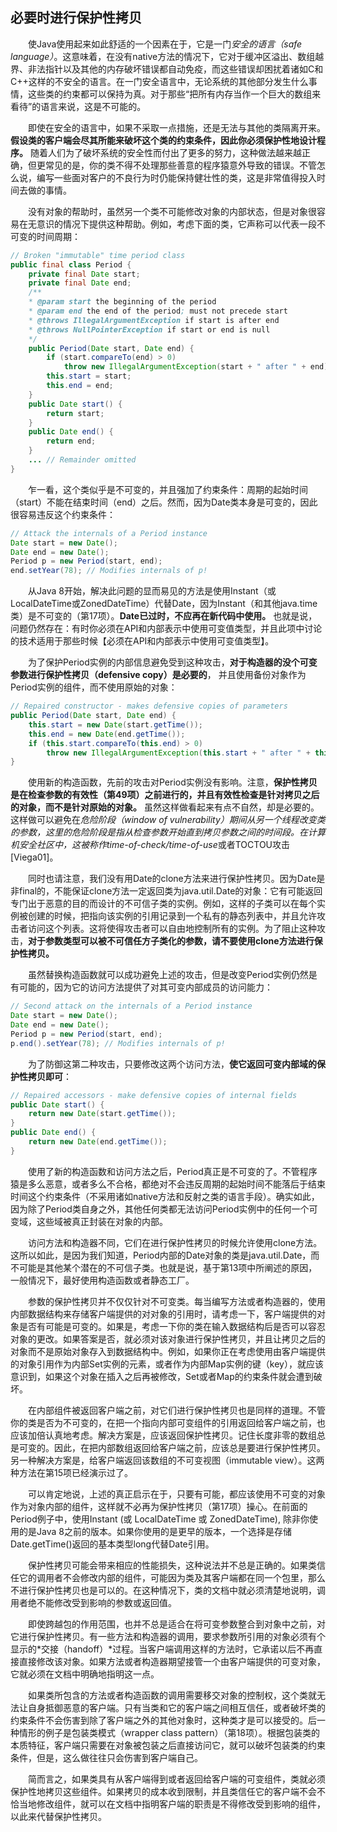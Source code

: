 ## 必要时进行保护性拷贝

&emsp;&emsp;使Java使用起来如此舒适的一个因素在于，它是一门*安全的语言（safe language）*。这意味着，在没有native方法的情况下，它对于缓冲区溢出、数组越界、非法指针以及其他的内存破坏错误都自动免疫，而这些错误却困扰着诸如C和C++这样的不安全的语言。在一门安全语言中，无论系统的其他部分发生什么事情，这些类的约束都可以保持为真。对于那些“把所有内存当作一个巨大的数组来看待”的语言来说，这是不可能的。

&emsp;&emsp;即使在安全的语言中，如果不采取一点措施，还是无法与其他的类隔离开来。**假设类的客户端会尽其所能来破坏这个类的约束条件，因此你必须保护性地设计程序。** 随着人们为了破坏系统的安全性而付出了更多的努力，这种做法越来越正确，但更常见的是，你的类不得不处理那些善意的程序猿意外导致的错误。不管怎么说，编写一些面对客户的不良行为时仍能保持健壮性的类，这是非常值得投入时间去做的事情。

&emsp;&emsp;没有对象的帮助时，虽然另一个类不可能修改对象的内部状态，但是对象很容易在无意识的情况下提供这种帮助。例如，考虑下面的类，它声称可以代表一段不可变的时间周期：

```java
// Broken "immutable" time period class
public final class Period {
    private final Date start;
    private final Date end;
    /**
    * @param start the beginning of the period
    * @param end the end of the period; must not precede start
    * @throws IllegalArgumentException if start is after end
    * @throws NullPointerException if start or end is null
    */
    public Period(Date start, Date end) {
        if (start.compareTo(end) > 0)
            throw new IllegalArgumentException(start + " after " + end);
        this.start = start;
        this.end = end;
    }
    public Date start() {
        return start;
    }
    public Date end() {
        return end;
    }
    ... // Remainder omitted
}
```

&emsp;&emsp;乍一看，这个类似乎是不可变的，并且强加了约束条件：周期的起始时间（start）不能在结束时间（end）之后。然而，因为Date类本身是可变的，因此很容易违反这个约束条件：

```java
// Attack the internals of a Period instance
Date start = new Date();
Date end = new Date();
Period p = new Period(start, end);
end.setYear(78); // Modifies internals of p!
```

&emsp;&emsp;从Java 8开始，解决此问题的显而易见的方法是使用Instant（或LocalDateTime或ZonedDateTime）代替Date，因为Instant（和其他java.time类）是不可变的（第17项）。**Date已过时，不应再在新代码中使用。** 也就是说，问题仍然存在：有时你必须在API和内部表示中使用可变值类型，并且此项中讨论的技术适用于那些时候【必须在API和内部表示中使用可变值类型】。

&emsp;&emsp;为了保护Period实例的内部信息避免受到这种攻击，**对于构造器的没个可变参数进行保护性拷贝（defensive copy）是必要的**， 并且使用备份对象作为Period实例的组件，而不使用原始的对象：

```java
// Repaired constructor - makes defensive copies of parameters
public Period(Date start, Date end) {
    this.start = new Date(start.getTime());
    this.end = new Date(end.getTime());
    if (this.start.compareTo(this.end) > 0)
        throw new IllegalArgumentException(this.start + " after " + this.end);
}
```

&emsp;&emsp;使用新的构造函数，先前的攻击对Period实例没有影响。注意，**保护性拷贝是在检查参数的有效性（第49项）之前进行的，并且有效性检查是针对拷贝之后的对象，而不是针对原始的对象。** 虽然这样做看起来有点不自然，却是必要的。这样做可以避免在*危险阶段（window of vulnerability）*期间从另一个线程改变类的参数，这里的危险阶段是指从检查参数开始直到拷贝参数之间的时间段。在计算机安全社区中，这被称作*time-of-check/time-of-use*或者TOCTOU攻击\[Viega01\]。

&emsp;&emsp;同时也请注意，我们没有用Date的clone方法来进行保护性拷贝。因为Date是非final的，不能保证clone方法一定返回类为java.util.Date的对象：它有可能返回专门出于恶意的目的而设计的不可信子类的实例。例如，这样的子类可以在每个实例被创建的时候，把指向该实例的引用记录到一个私有的静态列表中，并且允许攻击者访问这个列表。这将使得攻击者可以自由地控制所有的实例。为了阻止这种攻击，**对于参数类型可以被不可信任方子类化的参数，请不要使用clone方法进行保护性拷贝。**

&emsp;&emsp;虽然替换构造函数就可以成功避免上述的攻击，但是改变Period实例仍然是有可能的，因为它的访问方法提供了对其可变内部成员的访问能力：

```java
// Second attack on the internals of a Period instance
Date start = new Date();
Date end = new Date();
Period p = new Period(start, end);
p.end().setYear(78); // Modifies internals of p!
```

&emsp;&emsp;为了防御这第二种攻击，只要修改这两个访问方法，**使它返回可变内部域的保护性拷贝即可**：

```java
// Repaired accessors - make defensive copies of internal fields
public Date start() {
    return new Date(start.getTime());
}
public Date end() {
    return new Date(end.getTime());
}
```

&emsp;&emsp;使用了新的构造函数和访问方法之后，Period真正是不可变的了。不管程序猿是多么恶意，或者多么不合格，都绝对不会违反周期的起始时间不能落后于结束时间这个约束条件（不采用诸如native方法和反射之类的语言手段）。确实如此，因为除了Period类自身之外，其他任何类都无法访问Period实例中的任何一个可变域，这些域被真正封装在对象的内部。

&emsp;&emsp;访问方法和构造器不同，它们在进行保护性拷贝的时候允许使用clone方法。这所以如此，是因为我们知道，Period内部的Date对象的类是java.util.Date，而不可能是其他某个潜在的不可信子类。也就是说，基于第13项中所阐述的原因，一般情况下，最好使用构造函数或者静态工厂。

&emsp;&emsp;参数的保护性拷贝并不仅仅针对不可变类。每当编写方法或者构造器的，使用内部数据结构来存储客户端提供的对对象的引用时，请考虑一下，客户端提供的对象是否有可能是可变的。如果是，考虑一下你的类在输入数据结构后是否可以容忍对象的更改。如果答案是否，就必须对该对象进行保护性拷贝，并且让拷贝之后的对象而不是原始对象存入到数据结构中。例如，如果你正在考虑使用由客户端提供的对象引用作为内部Set实例的元素，或者作为内部Map实例的键（key），就应该意识到，如果这个对象在插入之后再被修改，Set或者Map的约束条件就会遭到破坏。

&emsp;&emsp;在内部组件被返回客户端之前，对它们进行保护性拷贝也是同样的道理。不管你的类是否为不可变的，在把一个指向内部可变组件的引用返回给客户端之前，也应该加倍认真地考虑。解决方案是，应该返回保护性拷贝。记住长度非零的数组总是可变的。因此，在把内部数组返回给客户端之前，应该总是要进行保护性拷贝。另一种解决方案是，给客户端返回该数组的不可变视图（immutable view）。这两种方法在第15项已经演示过了。

&emsp;&emsp;可以肯定地说，上述的真正启示在于，只要有可能，都应该使用不可变的对象作为对象内部的组件，这样就不必再为保护性拷贝（第17项）操心。在前面的Period例子中，使用Instant (或 LocalDateTime 或 ZonedDateTime), 除非你使用的是Java 8之前的版本。如果你使用的是更早的版本，一个选择是存储Date.getTime()返回的基本类型long代替Date引用。

&emsp;&emsp;保护性拷贝可能会带来相应的性能损失，这种说法并不总是正确的。如果类信任它的调用者不会修改内部的组件，可能因为类及其客户端都在同一个包里，那么不进行保护性拷贝也是可以的。在这种情况下，类的文档中就必须清楚地说明，调用者绝不能修改受到影响的参数或返回值。

&emsp;&emsp;即使跨越包的作用范围，也并不总是适合在将可变参数整合到对象中之前，对它进行保护性拷贝。有一些方法和构造器的调用，要求参数所引用的对象必须有个显示的*交接（handoff）*过程。当客户端调用这样的方法时，它承诺以后不再直接直接修改该对象。如果方法或者构造器期望接管一个由客户端提供的可变对象，它就必须在文档中明确地指明这一点。

&emsp;&emsp;如果类所包含的方法或者构造函数的调用需要移交对象的控制权，这个类就无法让自身抵御恶意的客户端。只有当类和它的客户端之间相互信任，或者破坏类的约束条件不会伤害到除了客户端之外的其他对象时，这种类才是可以接受的。后一种情形的例子是包装类模式（wrapper class pattern）（第18项）。根据包装类的本质特征，客户端只需要在对象被包装之后直接访问它，就可以破坏包装类的约束条件，但是，这么做往往只会伤害到客户端自己。

&emsp;&emsp;简而言之，如果类具有从客户端得到或者返回给客户端的可变组件，类就必须保护性地拷贝这些组件。如果拷贝的成本收到限制，并且类信任它的客户端不会不恰当地修改组件，就可以在文档中指明客户端的职责是不得修改受到影响的组件，以此来代替保护性拷贝。